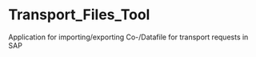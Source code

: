 # Transport_Files_Tool
Application for importing/exporting Co-/Datafile for transport requests in SAP
